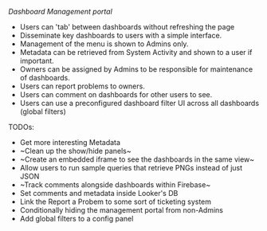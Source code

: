 *Dashboard Management portal*

- Users can 'tab' between dashboards without refreshing the page
- Disseminate key dashboards to users with a simple interface.
- Management of the menu is shown to Admins only.
- Metadata can be retrieved from System Activity and shown to a user if important.
- Owners can be assigned by Admins to be responsible for maintenance of dashboards.
- Users can report problems to owners.
- Users can comment on dashboards for other users to see.
- Users can use a preconfigured dashboard filter UI across all dashboards (global filters)

TODOs:
- Get more interesting Metadata
- ~Clean up the show/hide panels~
- ~Create an embedded iframe to see the dashboards in the same view~
- Allow users to run sample queries that retrieve PNGs instead of just JSON
- ~Track comments alongside dashboards within Firebase~
- Set comments and metadata inside Looker's DB
- Link the Report a Probem to some sort of ticketing system
- Conditionally hiding the management portal from non-Admins
- Add global filters to a config panel